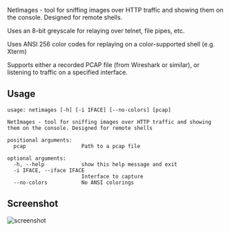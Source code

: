NetImages - tool for sniffing images over HTTP traffic and showing them on the console.
Designed for remote shells.

Uses an 8-bit greyscale for relaying over telnet, file pipes, etc.

Uses ANSI 256 color codes for replaying on a color-supported shell (e.g. Xterm)

Supports either a recorded PCAP file (from Wireshark or similar), or listening to traffic on a specified interface.

## Usage

```
usage: netimages [-h] [-i IFACE] [--no-colors] [pcap]

NetImages - tool for sniffing images over HTTP traffic and showing them on the console. Designed for remote shells

positional arguments:
  pcap                  Path to a pcap file

optional arguments:
  -h, --help            show this help message and exit
  -i IFACE, --iface IFACE
                        Interface to capture
  --no-colors           No ANSI colorings
```

## Screenshot

![screenshot](screenshot.png)
